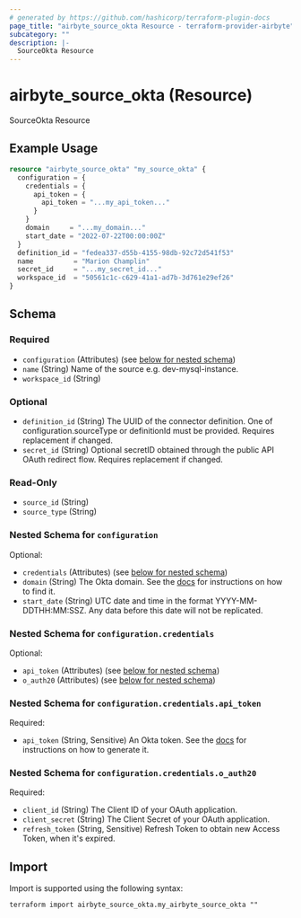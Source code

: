```yaml
---
# generated by https://github.com/hashicorp/terraform-plugin-docs
page_title: "airbyte_source_okta Resource - terraform-provider-airbyte"
subcategory: ""
description: |-
  SourceOkta Resource
---
```


# airbyte_source_okta (Resource)

SourceOkta Resource

## Example Usage

```terraform
resource "airbyte_source_okta" "my_source_okta" {
  configuration = {
    credentials = {
      api_token = {
        api_token = "...my_api_token..."
      }
    }
    domain     = "...my_domain..."
    start_date = "2022-07-22T00:00:00Z"
  }
  definition_id = "fedea337-d55b-4155-98db-92c72d541f53"
  name          = "Marion Champlin"
  secret_id     = "...my_secret_id..."
  workspace_id  = "50561c1c-c629-41a1-ad7b-3d761e29ef26"
}
```

<!-- schema generated by tfplugindocs -->
## Schema

### Required

- `configuration` (Attributes) (see [below for nested schema](#nestedatt--configuration))
- `name` (String) Name of the source e.g. dev-mysql-instance.
- `workspace_id` (String)

### Optional

- `definition_id` (String) The UUID of the connector definition. One of configuration.sourceType or definitionId must be provided. Requires replacement if changed.
- `secret_id` (String) Optional secretID obtained through the public API OAuth redirect flow. Requires replacement if changed.

### Read-Only

- `source_id` (String)
- `source_type` (String)

<a id="nestedatt--configuration"></a>
### Nested Schema for `configuration`

Optional:

- `credentials` (Attributes) (see [below for nested schema](#nestedatt--configuration--credentials))
- `domain` (String) The Okta domain. See the <a href="https://docs.airbyte.com/integrations/sources/okta">docs</a> for instructions on how to find it.
- `start_date` (String) UTC date and time in the format YYYY-MM-DDTHH:MM:SSZ. Any data before this date will not be replicated.

<a id="nestedatt--configuration--credentials"></a>
### Nested Schema for `configuration.credentials`

Optional:

- `api_token` (Attributes) (see [below for nested schema](#nestedatt--configuration--credentials--api_token))
- `o_auth20` (Attributes) (see [below for nested schema](#nestedatt--configuration--credentials--o_auth20))

<a id="nestedatt--configuration--credentials--api_token"></a>
### Nested Schema for `configuration.credentials.api_token`

Required:

- `api_token` (String, Sensitive) An Okta token. See the <a href="https://docs.airbyte.com/integrations/sources/okta">docs</a> for instructions on how to generate it.


<a id="nestedatt--configuration--credentials--o_auth20"></a>
### Nested Schema for `configuration.credentials.o_auth20`

Required:

- `client_id` (String) The Client ID of your OAuth application.
- `client_secret` (String) The Client Secret of your OAuth application.
- `refresh_token` (String, Sensitive) Refresh Token to obtain new Access Token, when it's expired.

## Import

Import is supported using the following syntax:

```shell
terraform import airbyte_source_okta.my_airbyte_source_okta ""
```
